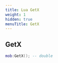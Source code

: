 ```yaml
---
title: Lua GetX
weight: 1
hidden: true
menuTitle: GetX
---
```

## GetX
```lua
mob:GetX(); -- double
```